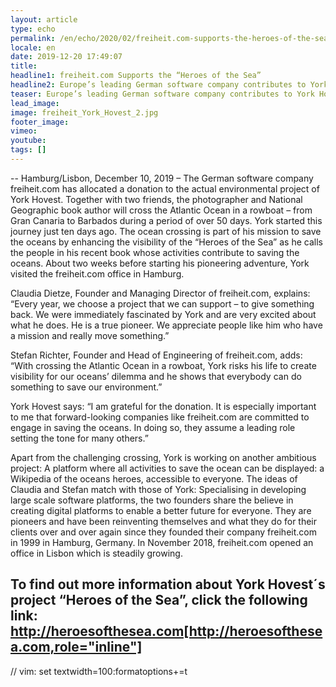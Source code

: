 ```yaml
---
layout: article
type: echo
permalink: /en/echo/2020/02/freiheit.com-supports-the-heroes-of-the-sea/
locale: en
date: 2019-12-20 17:49:07
title: 
headline1: freiheit.com Supports the “Heroes of the Sea”
headline2: Europe’s leading German software company contributes to York Hovest’s project of crossing of the Atlantic Ocean by rowboat.
teaser: Europe’s leading German software company contributes to York Hovest’s project of crossing of the Atlantic Ocean by rowboat.
lead_image:
image: freiheit_York_Hovest_2.jpg
footer_image:
vimeo: 
youtube:
tags: []
---
```


--
Hamburg/Lisbon, December 10, 2019 – The German software company freiheit.com has allocated a donation to the actual environmental project of York Hovest. Together with two friends, the photographer and National Geographic book author will cross the Atlantic Ocean in a rowboat – from Gran Canaria to Barbados during a period of over 50 days. York started this journey just ten days ago. The ocean crossing is part of his mission to save the oceans by enhancing the visibility of the “Heroes of the Sea” as he calls the people in his recent book whose activities contribute to saving the oceans. About two weeks before starting his pioneering adventure, York visited the freiheit.com office in Hamburg.

Claudia Dietze, Founder and Managing Director of freiheit.com, explains: “Every year, we choose a project that we can support – to give something back. We were immediately fascinated by York and are very excited about what he does. He is a true pioneer. We appreciate people like him who have a mission and really move something.”

Stefan Richter, Founder and Head of Engineering of freiheit.com, adds: “With crossing the Atlantic Ocean in a rowboat, York risks his life to create visibility for our oceans’ dilemma and he shows that everybody can do something to save our environment.”

York Hovest says: “I am grateful for the donation. It is especially important to me that forward-looking companies like freiheit.com are committed to engage in saving the oceans. In doing so, they assume a leading role setting the tone for many others.”

Apart from the challenging crossing, York is working on another ambitious project: A platform where all activities to save the ocean can be displayed: a Wikipedia of the oceans heroes, accessible to everyone. The ideas of Claudia and Stefan match with those of York: Specialising in developing large scale software platforms, the two founders share the believe in creating digital platforms to enable a better future for everyone. They are pioneers and have been reinventing themselves and what they do for their clients over and over again since they founded their company freiheit.com in 1999 in Hamburg, Germany. In November 2018, freiheit.com opened an office in Lisbon which is steadily growing.

To find out more information about York Hovest´s project “Heroes of the Sea”, click the following link: http://heroesofthesea.com[http://heroesofthesea.com,role="inline"]
--

// vim: set textwidth=100:formatoptions+=t
